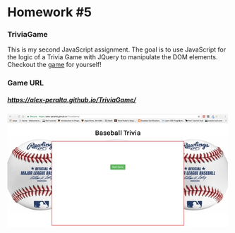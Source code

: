 # Homework #5

### TriviaGame

This is my second JavaScript assignment. The goal is to use JavaScript for the logic
of a Trivia Game with JQuery to manipulate the DOM elements. Checkout the [game](https://alex-peralta.github.io/TriviaGame/) for yourself!

### Game URL
##### https://alex-peralta.github.io/TriviaGame/
![Site UI](https://github.com/alex-peralta/TriviaGame/blob/master/assets/images/site.jpg?raw=true)